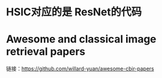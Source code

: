 # HSIC对应的是 ResNet的代码

# Awesome and classical image retrieval papers  
链接：https://github.com/willard-yuan/awesome-cbir-papers
